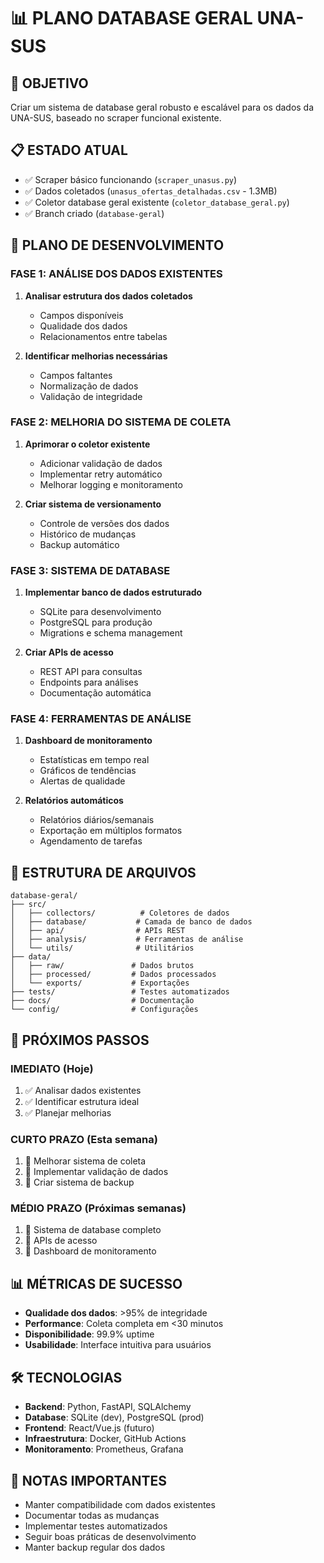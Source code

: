 # 📊 PLANO DATABASE GERAL UNA-SUS

## 🎯 OBJETIVO
Criar um sistema de database geral robusto e escalável para os dados da UNA-SUS, baseado no scraper funcional existente.

## 📋 ESTADO ATUAL
- ✅ Scraper básico funcionando (`scraper_unasus.py`)
- ✅ Dados coletados (`unasus_ofertas_detalhadas.csv` - 1.3MB)
- ✅ Coletor database geral existente (`coletor_database_geral.py`)
- ✅ Branch criado (`database-geral`)

## 🚀 PLANO DE DESENVOLVIMENTO

### FASE 1: ANÁLISE DOS DADOS EXISTENTES
1. **Analisar estrutura dos dados coletados**
   - Campos disponíveis
   - Qualidade dos dados
   - Relacionamentos entre tabelas

2. **Identificar melhorias necessárias**
   - Campos faltantes
   - Normalização de dados
   - Validação de integridade

### FASE 2: MELHORIA DO SISTEMA DE COLETA
1. **Aprimorar o coletor existente**
   - Adicionar validação de dados
   - Implementar retry automático
   - Melhorar logging e monitoramento

2. **Criar sistema de versionamento**
   - Controle de versões dos dados
   - Histórico de mudanças
   - Backup automático

### FASE 3: SISTEMA DE DATABASE
1. **Implementar banco de dados estruturado**
   - SQLite para desenvolvimento
   - PostgreSQL para produção
   - Migrations e schema management

2. **Criar APIs de acesso**
   - REST API para consultas
   - Endpoints para análises
   - Documentação automática

### FASE 4: FERRAMENTAS DE ANÁLISE
1. **Dashboard de monitoramento**
   - Estatísticas em tempo real
   - Gráficos de tendências
   - Alertas de qualidade

2. **Relatórios automáticos**
   - Relatórios diários/semanais
   - Exportação em múltiplos formatos
   - Agendamento de tarefas

## 📁 ESTRUTURA DE ARQUIVOS

```
database-geral/
├── src/
│   ├── collectors/          # Coletores de dados
│   ├── database/           # Camada de banco de dados
│   ├── api/                # APIs REST
│   ├── analysis/           # Ferramentas de análise
│   └── utils/              # Utilitários
├── data/
│   ├── raw/               # Dados brutos
│   ├── processed/         # Dados processados
│   └── exports/           # Exportações
├── tests/                 # Testes automatizados
├── docs/                  # Documentação
└── config/                # Configurações
```

## 🔧 PRÓXIMOS PASSOS

### IMEDIATO (Hoje)
1. ✅ Analisar dados existentes
2. ✅ Identificar estrutura ideal
3. ✅ Planejar melhorias

### CURTO PRAZO (Esta semana)
1. 🔄 Melhorar sistema de coleta
2. 🔄 Implementar validação de dados
3. 🔄 Criar sistema de backup

### MÉDIO PRAZO (Próximas semanas)
1. 🔄 Sistema de database completo
2. 🔄 APIs de acesso
3. 🔄 Dashboard de monitoramento

## 📊 MÉTRICAS DE SUCESSO

- **Qualidade dos dados**: >95% de integridade
- **Performance**: Coleta completa em <30 minutos
- **Disponibilidade**: 99.9% uptime
- **Usabilidade**: Interface intuitiva para usuários

## 🛠️ TECNOLOGIAS

- **Backend**: Python, FastAPI, SQLAlchemy
- **Database**: SQLite (dev), PostgreSQL (prod)
- **Frontend**: React/Vue.js (futuro)
- **Infraestrutura**: Docker, GitHub Actions
- **Monitoramento**: Prometheus, Grafana

## 📝 NOTAS IMPORTANTES

- Manter compatibilidade com dados existentes
- Documentar todas as mudanças
- Implementar testes automatizados
- Seguir boas práticas de desenvolvimento
- Manter backup regular dos dados 